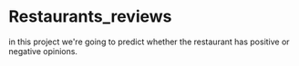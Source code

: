 # Restaurants_reviews
in this project we're going to predict whether the restaurant has positive or negative opinions.

